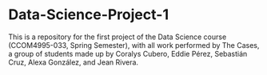 # Data-Science-Project-1
This is a repository for the first project of the Data Science course (CCOM4995-033, Spring Semester), with all work performed by The Cases, a group of students made up by Coralys Cubero, Eddie Pérez, Sebastián Cruz, Alexa González, and Jean Rivera.  
